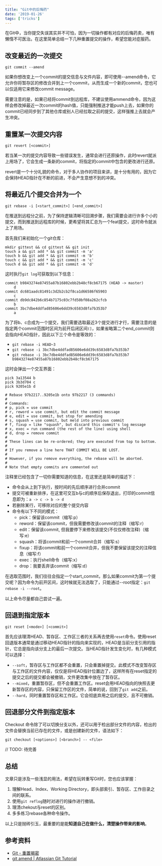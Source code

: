 ```yaml
---
title: "Git中的后悔药"
date: '2019-01-26'
tags: ['tricks']
---
```


在Git中，当你提交失误其实并不可怕，因为一切操作都有对应的后悔药卖，唯有懒惰不可医治。在这里简单总结一下几种重置提交的操作，希望您能对症服药。

## 改变最近的一次提交
```
git commit --amend
```

如果你想改变上一个commit的提交信息与文件内容，即可使用--amend命令，它允许你将暂存区的修改合并到上一个commit，从而生成一个新的commit，您也可以仅适用它来修改commit message。

需要注意的是，如果已经将commit到远程库，不建议使用ammend命令，因为这样会修改掉最近一次commit的hash值，只能强制推送才能push上去，如果你的commit已经同步到了其他仓库或别人已经拉取之前的提交，这样强推上去就会产生冲突。

## 重置某一次提交内容
```
git revert [<commit>]
```

若当某一次的提交内容导致一些错误发生，通常会进行还原操作，此时revert就派上用场了，它会生成一条新的commit，将指定的commit中包含的更改进行还原。

revert是一个十分礼貌的命令，对于多人协作的项目来讲，是十分有用的，因为它会保持HEAD指针在不断的前进，不会产生意想不到的冲突。

## 将最近几个提交合并为一个
```
git rebase -i [<start_commit>] [<end_commit>]
```
在推送到远程分之前，为了保持逻辑清晰可回溯步骤，我们需要会进行许多个小的提交，而到推送到远程库的时候，更希望将其汇总为一个feat提交，这时命令就派上了用场。

首先我们来初始化一个git仓库：
```
mkdir gittest && cd gittest && git init
touch a && git add * && git commit -m 'a'
touch b && git add * && git commit -m 'b'
touch c && git add * && git commit -m 'c'
touch d && git add * && git commit -m 'd'
```
这时执行`git log`可获取到以下信息：
```
commit b9843274e87455a87b16802ebb2b48cf8cb67175 (HEAD -> master)
    d
commit dc681aadc81491c3d2b2cb2f8ca1d66586f65903
    c
commit db9dc842b6c854b7175c03c7fd50bf08a262cfcb
    b
commit 3bc7dbe4ddfad85606e6dd39c6583d8fa7b353b7
    a
```

为了将b、c合成为一个提交，我们需要选取最近3个提交进行才行，需要注意的是指定两个commit范围时区间为前开后闭区间`(]`，如果省略第二个end_commit则会指向HEAD指针，因此以下三个命令是等效的：
- `git rebase -i HEAD~3`
- `git rebase -i 3bc7dbe4ddfad85606e6dd39c6583d8fa7b353b7`
- `git rebase -i 3bc7dbe4ddfad85606e6dd39c6583d8fa7b353b7 b9843274e87455a87b16802ebb2b48cf8cb67175`

这时会弹出一个交互界面：
```
pick 3a13544 b
pick 3b3d704 c
pick 9205e1b d

# Rebase 97b2217..9205e1b onto 97b2217 (3 commands)
#
# Commands:
# p, pick = use commit
# r, reword = use commit, but edit the commit message
# e, edit = use commit, but stop for amending
# s, squash = use commit, but meld into previous commit
# f, fixup = like "squash", but discard this commit's log message
# x, exec = run command (the rest of the line) using shell
# d, drop = remove commit
#
# These lines can be re-ordered; they are executed from top to bottom.
#
# If you remove a line here THAT COMMIT WILL BE LOST.
#
# However, if you remove everything, the rebase will be aborted.
#
# Note that empty commits are commented out
```
注释里已经包含了一切你需要知道的信息，在这里还是简单的描述下：
- 命令会从上到下执行，按时间的先后顺序进行合并commit
- 提交可被重新排序，在这里可交互b与c的顺序后保存退出，打印的commit信息即为：`a -> c -> b -> d`
- 若删除某行，可移除对应的整个提交内容
- 命令有以下不同的模式：
  - pick：保留该commit（缩写:p）
  - reword：保留该commit，但我需要修改该commit的注释（缩写:r）
  - edit：保留该commit, 但我要停下来修改该提交(不仅仅修改注释)（缩写:e）
  - squash：将该commit和前一个commit合并（缩写:s）
  - fixup：将该commit和前一个commit合并，但我不要保留该提交的注释信息（缩写:f）
  - exec：执行shell命令（缩写:x）
  - drop：我要丢弃该commit（缩写:d）

在选取范围时，我们往往会指定一个start_commit，那么如果commit为第一个提交呢？因为命令为前开区间，这时候就无法选取了，只能通过--root指定：`git rebase -i --root`。

以上命令尽量都自己尝试一遍。

## 回退到指定版本
```
git reset [<mode>] [<commit>]
```

首先应该理清HEAD、暂存区、工作区三者的关系再去使用`reset`命令。使用reset回退版本通常是通过移动HEAD指针的指向来实现的，HEAD是当前分支引用的指针，它总是指向该分支上的最后一次提交。当HEAD指针发生变化时，有几种模式可以选择：
- `--soft`，暂存区与工作区都不会重置，只会重置掉提交。此模式不改变暂存区与工作区的文件内容，仅仅是将HEAD指针位置边了，这样所有在reset指定的提交之后的提交都会被撤销，文件更改集中放在了暂存区。
- `--mixed`，重置暂存区，但不会重置工作区。reset会用HEAD指向的快照去更新暂存区的内容，只保留工作区的文件，简单的说，回到了`git add`之前。
- `--hard`，同时重置暂存区和工作区。它会彻底弃用之后的提交，且不可撤销。

## 回退部分文件到指定版本
Checkout 命令除了可以切换分支以外，还可以用于检出部分文件的内容，检出的文件会替换当前已存在的文件，或是创建新的文件，语法如下：
```
git checkout [<options>] [<branch>] -- <file>
```
// TODO: 待完善


## 总结
文章只是涉及一些浅显的用法，希望在玩转重写Git时，您也应该掌握：
1. 理解Head、Index、Working Directory，即头部索引、暂存区、工作目录之间的联系。
2. 使用`git reflog`随时对进行的操作进行撤销。
3. 理清chekout与reset的区别。
4. 多多练习rebase各种命令操作。

以上只是抛砖引玉，最重要的是能**知道自己在做什么，清楚操作带来的影响**。

## 参考资料
- [Git - 重置揭密](https://git-scm.com/book/zh/v2/Git-%E5%B7%A5%E5%85%B7-%E9%87%8D%E7%BD%AE%E6%8F%AD%E5%AF%86)
- [git amend \| Atlassian Git Tutorial](https://www.atlassian.com/git/tutorials/rewriting-history)
